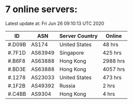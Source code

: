 # 7 online servers:

Latest update at: Fri Jun 26 09:10:13 UTC 2020

| ID | ASN | Server Country | Online |
| -- | --- | -------------- | ------ |
| #.D09B | AS174 | United States | 48 hrs |
| #.7F1D | AS63949 | Singapore | 425 hrs |
| #.B6F8 | AS63888 | Hong Kong | 2988 hrs |
| #.BD3E | AS63888 | Hong Kong | 4057 hrs |
| #.1278 | AS23033 | United States | 473 hrs |
| #.1F2B | AS49392 | Russia | 2 hrs |
| #.C4BB | AS9304 | Hong Kong | 4 hrs |

